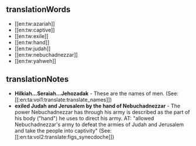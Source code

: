 ## translationWords

* [[en:tw:azariah]]
* [[en:tw:captive]]
* [[en:tw:exile]]
* [[en:tw:hand]]
* [[en:tw:judah]]
* [[en:tw:nebuchadnezzar]]
* [[en:tw:yahweh]]

## translationNotes

* **Hilkiah…Seraiah…Jehozadak** - These are the names of men. (See: [[:en:ta:vol1:translate:translate_names]])
* **exiled Judah and Jerusalem by the hand of Nebuchadnezzar** - The power Nebuchadnezzar has through his army is described as the part of his body ("hand")  he uses to direct his army. AT: "allowed Nebuchadnezzar's army to defeat the armies of Judah and Jerusalem and take the people into captivity" (See: [[:en:ta:vol2:translate:figs_synecdoche]])

